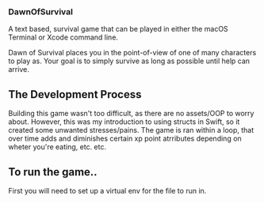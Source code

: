 ### DawnOfSurvival

A text based, survival game that can be played in either the macOS Terminal or Xcode command line. 

Dawn of Survival places you in the point-of-view of one of many characters to play as. Your goal is to simply survive as long as possible until help can arrive. 

## The Development Process

Building this game wasn't too difficult, as there are no assets/OOP to worry about. However, this was my introduction to using  structs in Swift,
so it created some unwanted stresses/pains. The game is ran within a loop, that over time adds and diminishes certain xp point atrributes depending on wheter
you're eating, etc. etc.

## To run the game..

First you will need to set up a virtual env for the file to run in.


